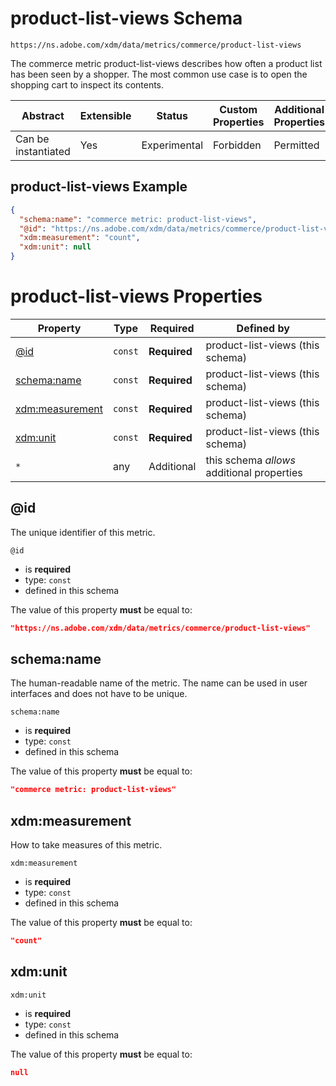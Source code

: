
# product-list-views Schema

```
https://ns.adobe.com/xdm/data/metrics/commerce/product-list-views
```

The commerce metric product-list-views describes how often a product list has been seen by a shopper. The most common use case is to open the shopping cart to inspect its contents.

| Abstract | Extensible | Status | Custom Properties | Additional Properties | Defined In |
|----------|------------|--------|-------------------|-----------------------|------------|
| Can be instantiated | Yes | Experimental | Forbidden | Permitted | [data/product-list-views.schema.json](data/product-list-views.schema.json) |

## product-list-views Example
```json
{
  "schema:name": "commerce metric: product-list-views",
  "@id": "https://ns.adobe.com/xdm/data/metrics/commerce/product-list-views",
  "xdm:measurement": "count",
  "xdm:unit": null
}
```

# product-list-views Properties

| Property | Type | Required | Defined by |
|----------|------|----------|------------|
| [@id](#@id) | `const` | **Required** | product-list-views (this schema) |
| [schema:name](#schemaname) | `const` | **Required** | product-list-views (this schema) |
| [xdm:measurement](#xdmmeasurement) | `const` | **Required** | product-list-views (this schema) |
| [xdm:unit](#xdmunit) | `const` | **Required** | product-list-views (this schema) |
| `*` | any | Additional | this schema *allows* additional properties |

## @id

The unique identifier of this metric.

`@id`
* is **required**
* type: `const`
* defined in this schema

The value of this property **must** be equal to:

```json
"https://ns.adobe.com/xdm/data/metrics/commerce/product-list-views"
```





## schema:name

The human-readable name of the metric. The name can be used in user interfaces and does not have to be unique.

`schema:name`
* is **required**
* type: `const`
* defined in this schema

The value of this property **must** be equal to:

```json
"commerce metric: product-list-views"
```





## xdm:measurement

How to take measures of this metric.

`xdm:measurement`
* is **required**
* type: `const`
* defined in this schema

The value of this property **must** be equal to:

```json
"count"
```





## xdm:unit


`xdm:unit`
* is **required**
* type: `const`
* defined in this schema

The value of this property **must** be equal to:

```json
null
```




